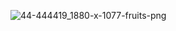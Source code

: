 ![44-444419_1880-x-1077-fruits-png](https://github.com/Nathova/20.1/assets/122864131/2a180fae-4469-45b6-a0d2-4a4f2fe2da75)
